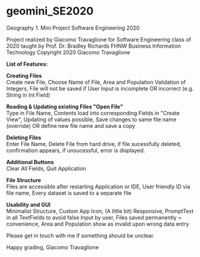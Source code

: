 # geomini_SE2020
Geography 1. Mini Project Software Engineering 2020

Project realized by Giacomo Travaglione
for Software Engineering class of 2020 taught by Prof. Dr. Bradley Richards
FHNW Business Information Technology
Copyright 2020 Giacomo Travaglione


**List of Features:**

**Creating Files** <br>
Create new File, Choose Name of File, Area and Population Validation of Integers, File will not be saved if User Input is incomplete OR incorrect (e.g. String in Int Field)

**Reading & Updating existing Files "Open File"**<br>
Type in File Name, Contents load into corresponding Fields in "Create View", Updating of values possible, Save changes to same file name (override) OR define new file name and save a copy
 
**Deleting Files**<br>
Enter File Name, Delete File from hard drive, if file sucessfully deleted, confirmation appears, if unsucessful, error is displayed.
  
**Additional Buttons**<br>
Clear All Fields, Quit Application

**File Structure**<br>
Files are accessible after restarting Application or IDE, User friendly ID via file name, Every dataset is saved to a separate file
  
**Usability and GUI**<br>
Minimalist Structure, Custom App Icon, (A little bit) Responsive, PromptText in all TextFields to avoid false Input by user, Files saved permanently = convenience, Area and Population show as invalid upon wrong data entry
<br>

Please get in touch with me if something should be unclear.<br>

Happy grading, Giacomo Travaglione
  
  
  
